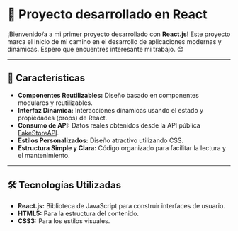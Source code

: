 # 🚀 Proyecto desarrollado en React

¡Bienvenido/a a mi primer proyecto desarrollado con **React.js**! Este proyecto marca el inicio de mi camino en el desarrollo de aplicaciones modernas y dinámicas. Espero que encuentres interesante mi trabajo. 😊

---

## 🌟 Características

- **Componentes Reutilizables:** Diseño basado en componentes modulares y reutilizables.
- **Interfaz Dinámica:** Interacciones dinámicas usando el estado y propiedades (props) de React.
- **Consumo de API:** Datos reales obtenidos desde la API pública [FakeStoreAPI](https://fakestoreapi.com/).
- **Estilos Personalizados:** Diseño atractivo utilizando CSS.
- **Estructura Simple y Clara:** Código organizado para facilitar la lectura y el mantenimiento.

---

## 🛠️ Tecnologías Utilizadas

- **React.js:** Biblioteca de JavaScript para construir interfaces de usuario.
- **HTML5:** Para la estructura del contenido.
- **CSS3:** Para los estilos visuales.



